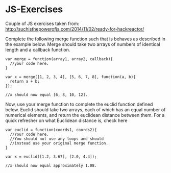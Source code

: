 # JS-Exercises

Couple of JS exercises taken from: http://suchisthepowerofjs.com/2014/11/02/ready-for-hackreactor/

Complete the following merge function such that is behaves as described in the example below. Merge should take two arrays of numbers of identical length and a callback function.
```
var merge = function(array1, array2, callback){  
  //your code here.
}

var x = merge([1, 2, 3, 4], [5, 6, 7, 8], function(a, b){  
  return a + b;
});

//x should now equal [6, 8, 10, 12].
```

Now, use your merge function to complete the euclid function defined below. Euclid should take two arrays, each of which has an equal number of numerical elements, and return the euclidean distance between them. For a quick refresher on what Euclidean distance is, check here

```
var euclid = function(coords1, coords2){  
  //Your code here.
  //You should not use any loops and should
  //instead use your original merge function.
}

var x = euclid([1.2, 3.67], [2.0, 4.4]);

//x should now equal approximately 1.08.
```
